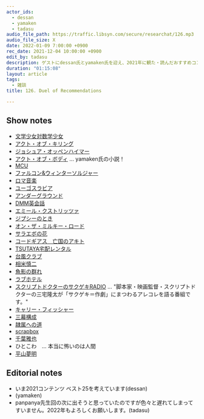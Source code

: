 ```yaml
---
actor_ids:
  - dessan
  - yamaken
  - tadasu
audio_file_path: https://traffic.libsyn.com/secure/researchat/126.mp3
audio_file_size: X
date: 2022-01-09 7:00:00 +0900
rec_date: 2021-12-04 10:00:00 +0900
edit_by: tadasu
description: ゲストにdessan氏とyamaken氏を迎え、2021年に観た・読んだおすすめコンテンツについて語ってもらいました。
duration: "01:15:08"
layout: article
tags:
  - 雑談
title: 126. Duel of Recommendations

---
```


## Show notes
- [文学少女対数学少女](https://www.amazon.co.jp/dp/B08P71DG4J)
- [アクト・オブ・キリング](https://www.amazon.co.jp/dp/B00R3JFBHI)
- [ジョシュア・オッペンハイマー](https://ja.wikipedia.org/wiki/%E3%82%B8%E3%83%A7%E3%82%B7%E3%83%A5%E3%82%A2%E3%83%BB%E3%82%AA%E3%83%83%E3%83%9A%E3%83%B3%E3%83%8F%E3%82%A4%E3%83%9E%E3%83%BC_(%E6%98%A0%E7%94%BB%E7%9B%A3%E7%9D%A3))
- [アクト・オブ・ボディ](https://booth.pm/ja/items/3462031) ... yamaken氏の小説！
- [MCU](https://www.marvel.com/movies)
- [ファルコン&ウィンターソルジャー](https://disneyplus.disney.co.jp/program/the-falcon-and-the-winter-soldier.html)
- [ロマ音楽](https://ja.wikipedia.org/wiki/%E3%83%AD%E3%83%9E%E9%9F%B3%E6%A5%BD)
- [ユーゴスラビア](https://ja.wikipedia.org/wiki/%E3%83%A6%E3%83%BC%E3%82%B4%E3%82%B9%E3%83%A9%E3%83%93%E3%82%A2)
- [アンダーグラウンド](https://www.amazon.co.jp/dp/B00005LJV6)
- [DMM英会話](https://eikaiwa.dmm.com/)
- [エミール・クストリッツァ](https://ja.wikipedia.org/wiki/%E3%82%A8%E3%83%9F%E3%83%BC%E3%83%AB%E3%83%BB%E3%82%AF%E3%82%B9%E3%83%88%E3%83%AA%E3%83%83%E3%83%84%E3%82%A1)
- [ジプシーのとき](https://www.amazon.co.jp/dp/B01CN9DOB2)
- [オン・ザ・ミルキー・ロード](https://www.amazon.co.jp/dp/B07D9VMF86)
- [サラエボの花](https://www.amazon.co.jp/dp/B0015ASHJ0)
- [コードギアス　亡国のアキト](https://www.amazon.co.jp/dp/B01L5TZYBO)
- [TSUTAYA宅配レンタル](https://movie-tsutaya.tsite.jp/netdvd/dvd/top.do)
- [台風クラブ](https://www.amazon.co.jp/dp/B093JQPNGL)
- [相米慎二](https://ja.wikipedia.org/wiki/%E7%9B%B8%E7%B1%B3%E6%85%8E%E4%BA%8C)
- [魚影の群れ](https://www.amazon.co.jp/dp/B000A2I7K8)
- [ラブホテル](https://ja.wikipedia.org/wiki/%E3%83%A9%E3%83%96%E3%83%9B%E3%83%86%E3%83%AB_(%E6%98%A0%E7%94%BB))
- [スクリプトドクターのサクゲキRADIO](https://open.spotify.com/show/5aPFP7uyLVoNXI598zsZYr) ... "脚本家・映画監督・スクリプトドクターの三宅隆太が「サクゲキ＝作劇」にまつわるアレコレを語る番組です。"
- [キャリー・フィッシャー](https://ja.wikipedia.org/wiki/%E3%82%AD%E3%83%A3%E3%83%AA%E3%83%BC%E3%83%BB%E3%83%95%E3%82%A3%E3%83%83%E3%82%B7%E3%83%A3%E3%83%BC)
- [三幕構成](https://ja.wikipedia.org/wiki/%E4%B8%89%E5%B9%95%E6%A7%8B%E6%88%90)
- [隷属への道](https://www.amazon.co.jp/dp/4393621824/)
- [scrapbox](https://scrapbox.io/)
- [千葉雅也](https://ja.wikipedia.org/wiki/%E5%8D%83%E8%91%89%E9%9B%85%E4%B9%9F)
- ひとこわ　... 本当に怖いのは人間
- [平山夢明](https://ja.wikipedia.org/wiki/%E5%B9%B3%E5%B1%B1%E5%A4%A2%E6%98%8E)

## Editorial notes
- いま2021コンテンツ ベスト25を考えています(dessan)
- (yamaken)
- panpanya先生回の次に出そうと思っていたのですが色々と遅れてしまってすいません。2022年もよろしくお願いします。(tadasu)

